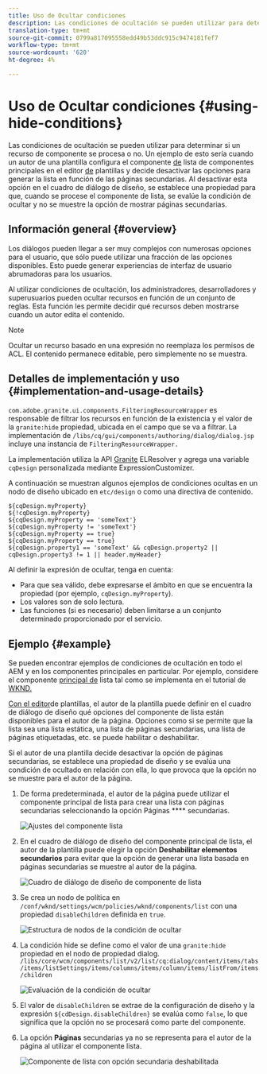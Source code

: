 ```yaml
---
title: Uso de Ocultar condiciones
description: Las condiciones de ocultación se pueden utilizar para determinar si un recurso de componente se procesa o no.
translation-type: tm+mt
source-git-commit: 0799a817095558edd49b53ddc915c9474181fef7
workflow-type: tm+mt
source-wordcount: '620'
ht-degree: 4%

---
```



# Uso de Ocultar condiciones {#using-hide-conditions}

Las condiciones de ocultación se pueden utilizar para determinar si un recurso de componente se procesa o no. Un ejemplo de esto sería cuando un autor de una plantilla configura el componente [de](https://docs.adobe.com/content/help/en/experience-manager-core-components/using/components/list.html) lista de componentes principales en el editor [de](/help/sites-cloud/authoring/features/templates.md) plantillas y decide desactivar las opciones para generar la lista en función de las páginas secundarias. Al desactivar esta opción en el cuadro de diálogo de diseño, se establece una propiedad para que, cuando se procese el componente de lista, se evalúe la condición de ocultar y no se muestre la opción de mostrar páginas secundarias.

## Información general {#overview}

Los diálogos pueden llegar a ser muy complejos con numerosas opciones para el usuario, que sólo puede utilizar una fracción de las opciones disponibles. Esto puede generar experiencias de interfaz de usuario abrumadoras para los usuarios.

Al utilizar condiciones de ocultación, los administradores, desarrolladores y superusuarios pueden ocultar recursos en función de un conjunto de reglas. Esta función les permite decidir qué recursos deben mostrarse cuando un autor edita el contenido.

>[!NOTE]
>
>Ocultar un recurso basado en una expresión no reemplaza los permisos de ACL. El contenido permanece editable, pero simplemente no se muestra.

## Detalles de implementación y uso {#implementation-and-usage-details}

`com.adobe.granite.ui.components.FilteringResourceWrapper` es responsable de filtrar los recursos en función de la existencia y el valor de la `granite:hide` propiedad, ubicada en el campo que se va a filtrar. La implementación de `/libs/cq/gui/components/authoring/dialog/dialog.jsp` incluye una instancia de `FilteringResourceWrapper.`

La implementación utiliza la API [Granite](https://helpx.adobe.com/experience-manager/6-5/sites/developing/using/reference-materials/granite-ui/api/jcr_root/libs/granite/ui/docs/server/el.html) ELResolver y agrega una variable `cqDesign` personalizada mediante ExpressionCustomizer.

A continuación se muestran algunos ejemplos de condiciones ocultas en un nodo de diseño ubicado en `etc/design` o como una directiva de contenido.

```
${cqDesign.myProperty}
${!cqDesign.myProperty}
${cqDesign.myProperty == 'someText'}
${cqDesign.myProperty != 'someText'}
${cqDesign.myProperty == true}
${cqDesign.myProperty == true}
${cqDesign.property1 == 'someText' && cqDesign.property2 || cqDesign.property3 != 1 || header.myHeader}
```

Al definir la expresión de ocultar, tenga en cuenta:

* Para que sea válido, debe expresarse el ámbito en que se encuentra la propiedad (por ejemplo, `cqDesign.myProperty`).
* Los valores son de solo lectura.
* Las funciones (si es necesario) deben limitarse a un conjunto determinado proporcionado por el servicio.

## Ejemplo {#example}

Se pueden encontrar ejemplos de condiciones de ocultación en todo el AEM y en los componentes [](https://docs.adobe.com/content/help/es-ES/experience-manager-core-components/using/introduction.html) principales en particular. Por ejemplo, considere el componente [principal de](https://docs.adobe.com/content/help/en/experience-manager-core-components/using/components/list.html) lista tal como se implementa en el tutorial de [WKND.](/help/implementing/developing/introduction/develop-wknd-tutorial.md)

[Con el editor](/help/sites-cloud/authoring/features/templates.md)de plantillas, el autor de la plantilla puede definir en el cuadro de diálogo de diseño qué opciones del componente de lista están disponibles para el autor de la página. Opciones como si se permite que la lista sea una lista estática, una lista de páginas secundarias, una lista de páginas etiquetadas, etc. se puede habilitar o deshabilitar.

Si el autor de una plantilla decide desactivar la opción de páginas secundarias, se establece una propiedad de diseño y se evalúa una condición de ocultado en relación con ella, lo que provoca que la opción no se muestre para el autor de la página.

1. De forma predeterminada, el autor de la página puede utilizar el componente principal de lista para crear una lista con páginas secundarias seleccionando la opción Páginas **** secundarias.

   ![Ajustes del componente lista](assets/hide-conditions-list-settings.png)

1. En el cuadro de diálogo de diseño del componente principal de lista, el autor de la plantilla puede elegir la opción **Deshabilitar elementos secundarios** para evitar que la opción de generar una lista basada en páginas secundarias se muestre al autor de la página.

   ![Cuadro de diálogo de diseño de componente de lista](assets/hide-conditions-list-design.png)

1. Se crea un nodo de política en `/conf/wknd/settings/wcm/policies/wknd/components/list` con una propiedad `disableChildren` definida en `true`.

   ![Estructura de nodos de la condición de ocultar](assets/hide-conditions-node-structure.png)

1. La condición hide se define como el valor de una `granite:hide` propiedad en el nodo de propiedad dialog. `/libs/core/wcm/components/list/v2/list/cq:dialog/content/items/tabs/items/listSettings/items/columns/items/column/items/listFrom/items/children`

   ![Evaluación de la condición de ocultar](assets/hide-conditions-evaluation.png)

1. El valor de `disableChildren` se extrae de la configuración de diseño y la expresión `${cdDesign.disableChildren}` se evalúa como `false`, lo que significa que la opción no se procesará como parte del componente.

1. La opción **Páginas** secundarias ya no se representa para el autor de la página al utilizar el componente lista.

   ![Componente de lista con opción secundaria deshabilitada](assets/hide-conditions-child-disabled.png)
